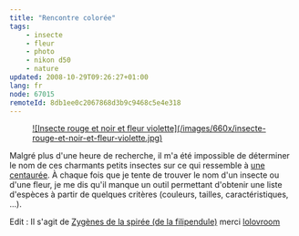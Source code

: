 ```yaml
---
title: "Rencontre colorée"
tags:
    - insecte
    - fleur
    - photo
    - nikon d50
    - nature
updated: 2008-10-29T09:26:27+01:00
lang: fr
node: 67015
remoteId: 8db1ee0c2067868d3b9c9468c5e4e318
---
```

<figure class="object-center"><a href="/images/insecte-rouge-et-noir-et-fleur-violette.jpg">![Insecte rouge et noir et fleur violette](/images/660x/insecte-rouge-et-noir-et-fleur-violette.jpg)
</a></figure>


Malgré plus d'une heure de recherche, il m'a été impossible de déterminer le nom de ces charmants petits insectes sur ce qui ressemble à [une centaurée](http://fr.wikipedia.org/wiki/Centaurea). À chaque fois que je tente de trouver le nom d'un insecte ou d'une fleur, je me dis qu'il manque un outil permettant d'obtenir une liste d'espèces à partir de quelques critères (couleurs, tailles, caractéristiques, ...).


Edit : Il s'agit de [Zygènes de la spirée (de la filipendule)](http://membres.lycos.fr/microcox/zygene_de_la_filipendule.htm) merci [lolovroom](http://photoblog.estreme.net/)

